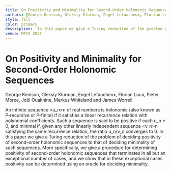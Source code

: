 ```yaml
---
title: On Positivity and Minimality for Second-Order Holomonic Sequences
authors: [George Kenison, Oleksiy Klurman, Engel Lefaucheux, Florian Luca, Pieter Moree, Joël Ouaknine, Markus Whiteland, James Worrell]
style: fill
color: primary
description:  In this paper we give a Turing reduction of the problem of deciding positivity of second-order holonomic sequences to that of deciding minimality of such sequences.
venue: MFCS 2021
---
```



# On Positivity and Minimality for Second-Order Holonomic Sequences

George Kenison, Oleksiy Klurman, Engel Lefaucheux, Florian Luca, Pieter Moree, Joël Ouaknine, Markus Whiteland and James Worrell 

An infinite sequence <u_n>n of real numbers is holonomic (also known as P-recursive or P-finite) if it satisfies a linear recurrence relation with polynomial coefficients. Such a sequence is said to be positive if each u_n ≥ 0, and minimal if, given any other linearly independent sequence <v_n>n satisfying the same recurrence relation, the ratio u_n/v_n converges to 0.
In this paper we give a Turing reduction of the problem of deciding positivity of second-order holonomic sequences to that of deciding minimality of such sequences. More specifically, we give a procedure for determining positivity of second-order holonomic sequences that terminates in all but an exceptional number of cases, and we show that in these exceptional cases positivity can be determined using an oracle for deciding minimality. 
